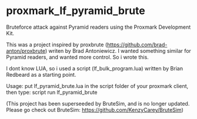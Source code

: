 # proxmark_lf_pyramid_brute
Bruteforce attack against Pyramid readers using the Proxmark Development Kit.

This was a project inspired by proxbrute (https://github.com/brad-anton/proxbrute) writen by Brad Antoniewicz.
I wanted something similar for Pyramid readers, and wanted more control. So i wrote this.

I dont know LUA, so i used a script (lf_bulk_program.lua) written by Brian Redbeard as a starting point.

Usage: put lf_pyramid_brute.lua in the script folder of your proxmark client, then type: script run lf_pyramid_brute

(This project has been superseeded by BruteSim, and is no longer updated. Please go check out BruteSim: https://github.com/KenzyCarey/BruteSim)
